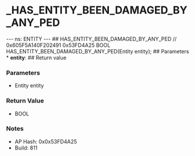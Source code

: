 # _HAS_ENTITY_BEEN_DAMAGED_BY_ANY_PED

--- ns: ENTITY --- ## HAS_ENTITY_BEEN_DAMAGED_BY_ANY_PED  // 0x605F5A140F202491 0x53FD4A25 BOOL HAS_ENTITY_BEEN_DAMAGED_BY_ANY_PED(Entity entity);   ## Parameters * **entity**:  ## Return value

### Parameters
* Entity entity

### Return Value
* BOOL

### Notes
* AP Hash: 0x0x53FD4A25
* Build: 811

